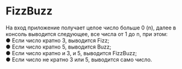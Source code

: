 # FizzBuzz
На вход приложение получает целое число больше 0 (n), далее в консоль выводится следующее, все числа от 1 до n, при этом:  
● Если число кратно 3, выводится Fizz;  
● Если число кратно 5, выводится Buzz;  
● Если число кратно и 3, и 5, выводится FizzBuzz;  
● Если число не кратно 3 или 5, выводится само число.
